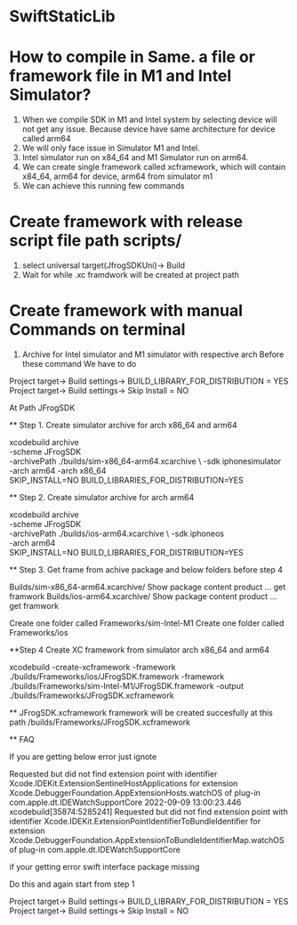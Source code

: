 # SwiftStaticLib

# How to compile in Same. a file or framework file in M1 and Intel Simulator?

1.    When we compile SDK in M1 and Intel system by selecting device will not get any issue. Because device have same architecture for device called arm64 
2.    We will only face issue in Simulator M1 and Intel. 
3.    Intel simulator run on x84_64 and M1 Simulator run on arm64.
4.    We can create single framework called xcframework, which will contain x84_64, arm64 for device, arm64 from simulator m1 
5.    We can achieve this running few commands


# Create framework with release script file path scripts/

1. select universal target(JfrogSDKUni)-> Build
2. Wait for while .xc framdwork will be created at project path 


# Create framework with manual Commands on terminal

1.    Archive for Intel simulator and M1 simulator with respective arch
Before these command 
We have to do 

Project target-> Build settings-> BUILD_LIBRARY_FOR_DISTRIBUTION = YES
Project target-> Build settings-> Skip Install = NO

At Path JFrogSDK 

** Step 1. Create simulator archive for arch x86_64 and arm64

xcodebuild archive \
-scheme JFrogSDK \
-archivePath ./builds/sim-x86_64-arm64.xcarchive \ 
-sdk iphonesimulator \
-arch arm64 -arch x86_64 \
SKIP_INSTALL=NO BUILD_LIBRARIES_FOR_DISTRIBUTION=YES


** Step 2. Create simulator archive for arch arm64

xcodebuild archive \
-scheme JFrogSDK \
-archivePath ./builds/ios-arm64.xcarchive \ 
-sdk iphoneos \
-arch arm64 \
SKIP_INSTALL=NO BUILD_LIBRARIES_FOR_DISTRIBUTION=YES

** Step 3. Get frame from achive package and below folders before step  4

 Builds/sim-x86_64-arm64.xcarchive/ Show package content product ... get framwork
 Builds/ios-arm64.xcarchive/ Show package content product ... get framwork
 
Create one folder called Frameworks/sim-Intel-M1
Create one folder called Frameworks/ios

**Step 4 Create XC framework from simulator arch x86_64 and arm64

xcodebuild -create-xcframework -framework ./builds/Frameworks/ios/JFrogSDK.framework -framework ./builds/Frameworks/sim-Intel-M1/JFrogSDK.framework -output ./builds/Frameworks/JFrogSDK.xcframework


** JFrogSDK.xcframework framework will be created succesfully at this path /builds/Frameworks/JFrogSDK.xcframework


** FAQ

If you are getting below error just ignote

Requested but did not find extension point with identifier Xcode.IDEKit.ExtensionSentinelHostApplications for extension Xcode.DebuggerFoundation.AppExtensionHosts.watchOS of plug-in com.apple.dt.IDEWatchSupportCore
2022-09-09 13:00:23.446 xcodebuild[35874:5285241] Requested but did not find extension point with identifier Xcode.IDEKit.ExtensionPointIdentifierToBundleIdentifier for extension Xcode.DebuggerFoundation.AppExtensionToBundleIdentifierMap.watchOS of plug-in com.apple.dt.IDEWatchSupportCore


if your getting error swift interface package missing 

Do this and again start from step 1

Project target-> Build settings-> BUILD_LIBRARY_FOR_DISTRIBUTION = YES
Project target-> Build settings-> Skip Install = NO
